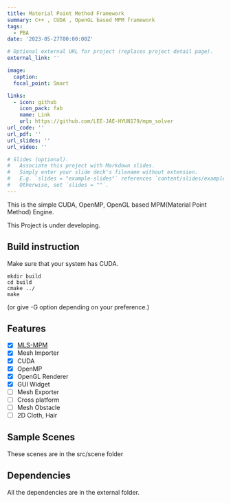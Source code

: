 ```yaml
---
title: Material Point Method Framework
summary: C++ , CUDA , OpenGL based MPM framework
tags:
  - PBA
date: '2023-05-27T00:00:00Z'

# Optional external URL for project (replaces project detail page).
external_link: ''

image:
  caption:
  focal_point: Smart

links:
  - icon: github
    icon_pack: fab
    name: Link
    url: https://github.com/LEE-JAE-HYUN179/mpm_solver
url_code: ''
url_pdf: ''
url_slides: ''
url_video: ''

# Slides (optional).
#   Associate this project with Markdown slides.
#   Simply enter your slide deck's filename without extension.
#   E.g. `slides = "example-slides"` references `content/slides/example-slides.md`.
#   Otherwise, set `slides = ""`.
---
```


This is the simple CUDA, OpenMP, OpenGL based MPM(Material Point Method) Engine.

This Project is under developing.

## Build instruction
Make sure that your system has CUDA.
```
mkdir build
cd build
cmake ../
make
```
(or give -G option depending on your preference.)

## Features
- [x] [MLS-MPM](https://yzhu.io/publication/mpmmls2018siggraph/paper.pdf)
- [x] Mesh Importer
- [x] CUDA 
- [x] OpenMP
- [x] OpenGL Renderer
- [x] GUI Widget
- [ ] Mesh Exporter
- [ ] Cross platform
- [ ] Mesh Obstacle
- [ ] 2D Cloth, Hair

## Sample Scenes
These scenes are in the src/scene folder


## Dependencies
All the dependencies are in the external folder.
